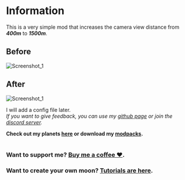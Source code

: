 # Information
This is a very simple mod that increases the camera view distance from _**400m**_ to _**1500m**_.
  
## Before
![Screenshot_1](https://raw.githubusercontent.com/sfDesat/ViewExtension/main/Screenshots/Before.png "Before Screenshot")
## After
![Screenshot_1](https://raw.githubusercontent.com/sfDesat/ViewExtension/main/Screenshots/After.png "After Screenshot")
  
I will add a config file later.  
_If you want to give feedback, you can use my [github page](https://github.com/sfDesat/Aquatis/issues) or join the [discord server](https://discord.gg/UVJx7F8mJY)._

**Check out my planets [here](https://thunderstore.io/c/lethal-company/p/sfDesat/) or download my [modpacks](https://thunderstore.io/c/lethal-company/p/sfDesat/?section=modpacks).**
#
### Want to support me? [Buy me a coffee ❤️](https://www.buymeacoffee.com/sfdesat).
### Want to create your own moon? [Tutorials are here](https://sfdesat.github.io/).
